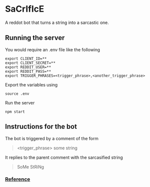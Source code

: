 # SaCrIfIcE

A reddot bot that turns a string into a sarcastic one.

## Running the server

You would require an .env file like the following

```
export CLIENT_ID=**
export CLIENT_SECRET=**
export REDDIT_USER=**
export REDDIT_PASS=**
export TRIGGER_PHRASES=<trigger_phrase>,<another_trigger_phrase>
```
Export the variables using
```
source .env
```
Run the server
```
npm start
```
## Instructions for the bot

The bot is triggered by a comment of the form
> <trigger_phrase> some string

It replies to the parent comment with the sarcasified string

> SoMe StRiNg


### [Reference](https://dev.to/seiyria/making-a-reddit-reply-bot-f55)